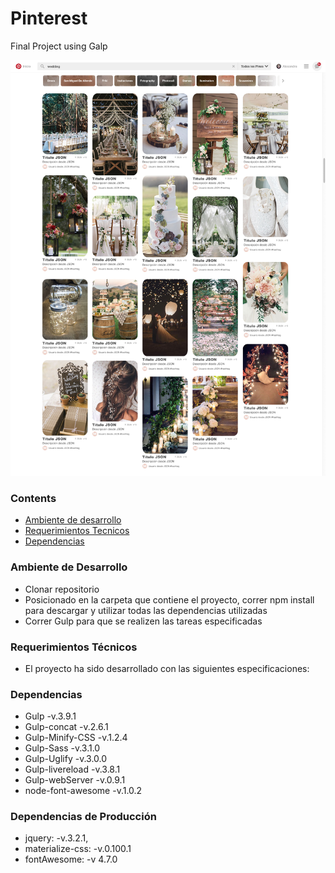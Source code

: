 # Pinterest
Final Project using Galp

![alt text](docs/view_desktop.jpg "Pinterest")

### Contents
- [Ambiente de desarrollo](#desarrollo)
- [Requerimientos Tecnicos](#Requerimientos)
- [Dependencias](#dependencias)

### Ambiente de Desarrollo 
- Clonar repositorio
- Posicionado en la carpeta que contiene el proyecto, correr npm install  para descargar y utilizar todas las dependencias utilizadas
- Correr Gulp para que se realizen las tareas especificadas 

### Requerimientos Técnicos
- El proyecto ha sido desarrollado con las siguientes especificaciones:

### Dependencias 
- Gulp -v.3.9.1
- Gulp-concat -v.2.6.1
- Gulp-Minify-CSS  -v.1.2.4
- Gulp-Sass -v.3.1.0
- Gulp-Uglify -v.3.0.0
- Gulp-livereload -v.3.8.1
- Gulp-webServer -v.0.9.1
- node-font-awesome -v.1.0.2

### Dependencias de Producción
- jquery: -v.3.2.1,
- materialize-css: -v.0.100.1
- fontAwesome: -v 4.7.0
